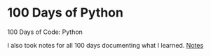 # 100 Days of Python
100 Days of Code: Python

I also took notes for all 100 days documenting what I learned.
[Notes](https://docs.google.com/spreadsheets/d/19ilKSjQ6aO_n_xviA3Bt_enwJgR50NgqChBuLXhTuyg/edit?usp=sharing)
